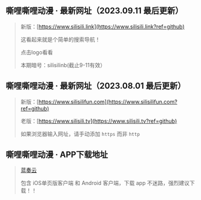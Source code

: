 ## 嘶哩嘶哩动漫 · 最新网址（2023.09.11 最后更新）
> 新版：[https://www.silisili.link](https://www.silisili.link?ref=github)
> 
> 这看起来就是个简单的搜索导航！
> 
> 点击logo看看
> 
> 本期暗号：silisilinb(截止9-11有效）
## 嘶哩嘶哩动漫 · 最新网址（2023.08.01 最后更新）
> 新版：[https://www.silisilifun.com](https://www.silisilifun.com?ref=github)
>
> 老版：[https://www.silisili.tv](https://www.silisili.tv?ref=github)
> 
> 如果浏览器输入网址，请手动添加 `https` 而非 `http`



## 嘶哩嘶哩动漫 · APP下载地址
> [蓝奏云](https://silisili.lanzouw.com/iehST13dv50j?ref=github)
>
> 包含 iOS单页版客户端 和 Android 客户端，下载 app 不迷路，强烈建议下载！！



